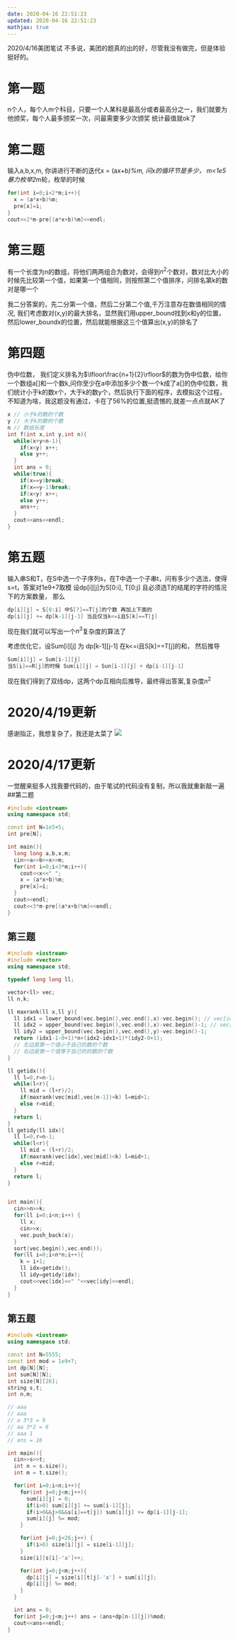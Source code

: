 ```yaml
---
date: 2020-04-16 22:51:23
updated: 2020-04-16 22:51:23
mathjax: true
---
```

2020/4/16美团笔试
不多说，美团的题真的出的好，尽管我没有做完，但是体验挺好的。
# 第一题
n个人，每个人m个科目，只要一个人某科是最高分或者最高分之一，我们就要为他颁奖，每个人最多颁奖一次，问最需要多少次颁奖
统计最值就ok了
# 第二题
输入a,b,x,m, 你讲进行不断的迭代x = (a*x+b)%m, 问x的循环节是多少， m&lt;1e5
暴力枚举2*m轮，枚举的时候
<!-- more -->
```cpp
for(int i=0;i<2*m;i++){
  x = (a*x+b)%m;
  pre[x]=i;
}
cout<<2*m-pre[(a*x+b)%m]<<endl;
```
# 第三题
有一个长度为n的数组，将他们两两组合为数对，会得到$n^2$个数对，数对比大小的时候先比较第一个值，如果第一个值相同，则按照第二个值排序，问排名第k的数对是哪一个

我二分答案的，先二分第一个值，然后二分第二个值,千万注意存在数值相同的情况, 我们考虑数对(x,y)的最大排名，显然我们用upper_bound找到x和y的位置，然后lower_boundx的位置，然后就能根据这三个值算出(x,y)的排名了 
# 第四题
伪中位数， 我们定义排名为$\lfloor\frac{n+1}{2}\rfloor$的数为伪中位数，给你一个数组a[]和一个数k,问你至少在a中添加多少个数一个k成了a[]的伪中位数，我们统计小于k的数x个，大于k的数y个，然后执行下面的程序，去模拟这个过程，不知道为啥，我这题没有通过，卡在了56%的位置,挺遗憾的,就差一点点就AK了
```cpp
x // 小于k的数的个数
y // 大于k的数的个数
n // 数组长度
int f(int x,int y,int n){
  while(x+y<n-1){
    if(x<y) x++;
    else y++;
  }
  int ans = 0;
  while(true){
    if(x==y)break;
    if(x==y-1)break;
    if(x<y) x++;
    else y++;
    ans++;
  }
  cout<<ans<<endl;
}
```
# 第五题
输入串S和T，在S中选一个子序列s，在T中选一个子串t，问有多少个选法，使得s=t，答案对1e9+7取模
设dp[i][j]为S[0:i], T[0:j] 且必须选T的结尾的字符的情况下的方案数量， 那么
```cpp
dp[i][j] = S[0:i] 中S[?]==T[j]的个数 再加上下面的
dp[i][j] += dp[k-1][j-1] 当且仅当k<=i且S[k]==T[j]
```
现在我们就可以写出一个$n^3$复杂度的算法了

考虑优化它，设Sum[i][j] 为 dp[k-1][j-1] 在k&lt;=i且S[k]==T[j]的和， 然后推导
```cpp
Sum[i][j] = Sum[i-1][j] 
当S[i]==R[j]的时候 Sum[i][j] = Sun[i-1][j] + dp[i-1][j-1]
```
现在我们得到了双线dp，这两个dp互相向后推导，最终得出答案,复杂度$n^2$

# 2020/4/19更新
感谢指正，我想复杂了，我还是太菜了
![](http://q8awr187j.bkt.clouddn.com/%E7%BE%8E%E5%9B%A2%E7%AC%94%E8%AF%95dp%E6%9B%B4%E6%96%B02.png)


# 2020/4/17更新
一觉醒来挺多人找我要代码的，由于笔试的代码没有复制，所以我就重新敲一遍
##第二题
```cpp
#include <iostream>
using namespace std;

const int N=1e5+5;
int pre[N];

int main(){
  long long a,b,x,m;
  cin>>a>>b>>x>>m;
  for(int i=0;i<3*m;i++){
    cout<<x<<" ";
    x = (a*x+b)%m;
    pre[x]=i;
  }
  cout<<endl;
  cout<<3*m-pre[(a*x+b)%m]<<endl;
}
```
## 第三题
```cpp
#include <iostream>
#include <vector>
using namespace std;

typedef long long ll;

vector<ll> vec;
ll n,k;

ll maxrank(ll x,ll y){
  ll idx1 = lower_bound(vec.begin(),vec.end(),x)-vec.begin(); // vec[idx1] = x    idx1是最小的
  ll idx2 = upper_bound(vec.begin(),vec.end(),x)-vec.begin()-1; // vec[idx2] = x  idx2是最大的
  ll idy2 = upper_bound(vec.begin(),vec.end(),y)-vec.begin()-1;
  return (idx1-1-0+1)*n+(idx2-idx1+1)*(idy2-0+1);
  // 左边是第一个值小于自己的数的个数
  // 右边是第一个值等于自己的的数的个数
}

ll getidx(){
  ll l=0,r=n-1;
  while(l<r){
    ll mid = (l+r)/2;
    if(maxrank(vec[mid],vec[n-1])<k) l=mid+1;
    else r=mid;
  }
  return l;
}
ll getidy(ll idx){
  ll l=0,r=n-1;
  while(l<r){
    ll mid = (l+r)/2;
    if(maxrank(vec[idx],vec[mid])<k) l=mid+1;
    else r=mid;
  }
  return l;
}


int main(){
  cin>>n>>k;
  for(ll i=0;i<n;i++) {
    ll x;
    cin>>x;
    vec.push_back(x);
  }
  sort(vec.begin(),vec.end());
  for(ll i=0;i<n*n;i++){
    k = i+1;
    ll idx=getidx();
    ll idy=getidy(idx);
    cout<<vec[idx]<<" "<<vec[idy]<<endl;
  }
}
```
## 第五题
```cpp
#include <iostream>
using namespace std;

const int N=5555;
const int mod = 1e9+7;
int dp[N][N];
int sum[N][N];
int size[N][26];
string s,t;
int n,m;

// aaa
// aaa
// a 3*3 = 9
// aa 3*2 = 6
// aaa 1
// ans = 16

int main(){
  cin>>s>>t;
  int n = s.size();
  int m = t.size();

  for(int i=0;i<n;i++){
    for(int j=0;j<m;j++){
      sum[i][j] = 0;
      if(i>0) sum[i][j] += sum[i-1][j];
      if(i>0&&j>0&&s[i]==t[j]) sum[i][j] += dp[i-1][j-1];
      sum[i][j] %= mod;
    }

    for(int j=0;j<26;j++) {
      if(i>0) size[i][j] = size[i-1][j];
    }
    size[i][s[i]-'a']++;

    for(int j=0;j<m;j++){
      dp[i][j] = size[i][t[j]-'a'] + sum[i][j];
      dp[i][j] %= mod;
    }
  }

  int ans = 0;
  for(int j=0;j<m;j++) ans = (ans+dp[n-1][j])%mod;
  cout<<ans<<endl;
}
```